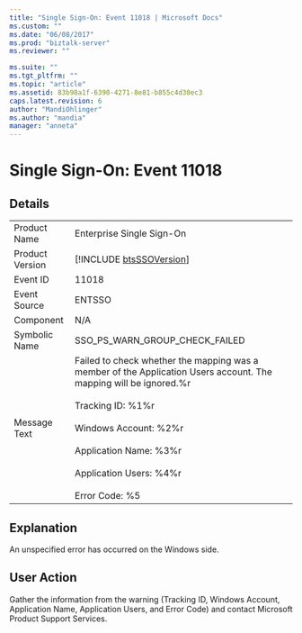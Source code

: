 ```yaml
---
title: "Single Sign-On: Event 11018 | Microsoft Docs"
ms.custom: ""
ms.date: "06/08/2017"
ms.prod: "biztalk-server"
ms.reviewer: ""

ms.suite: ""
ms.tgt_pltfrm: ""
ms.topic: "article"
ms.assetid: 83b98a1f-6390-4271-8e81-b855c4d30ec3
caps.latest.revision: 6
author: "MandiOhlinger"
ms.author: "mandia"
manager: "anneta"
---
```

# Single Sign-On: Event 11018
## Details  
  
|                 |                                                                                                                                                                                                                                                                                     |
|-----------------|-------------------------------------------------------------------------------------------------------------------------------------------------------------------------------------------------------------------------------------------------------------------------------------|
|  Product Name   |                                                                                                                              Enterprise Single Sign-On                                                                                                                              |
| Product Version |                                                                                                             [!INCLUDE [btsSSOVersion](../includes/btsssoversion-md.md)]                                                                                                             |
|    Event ID     |                                                                                                                                        11018                                                                                                                                        |
|  Event Source   |                                                                                                                                       ENTSSO                                                                                                                                        |
|    Component    |                                                                                                                                         N/A                                                                                                                                         |
|  Symbolic Name  |                                                                                                                           SSO_PS_WARN_GROUP_CHECK_FAILED                                                                                                                            |
|  Message Text   | Failed to check whether the mapping was a member of the Application Users account. The mapping will be ignored.%r<br /><br /> Tracking ID: %1%r<br /><br /> Windows Account: %2%r<br /><br /> Application Name: %3%r<br /><br /> Application Users: %4%r<br /><br /> Error Code: %5 |
  
## Explanation  
 An unspecified error has occurred on the Windows side.  
  
## User Action  
 Gather the information from the warning (Tracking ID, Windows Account, Application Name, Application Users, and Error Code) and contact Microsoft Product Support Services.